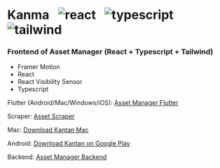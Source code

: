# Kanma &nbsp; ![react](https://user-images.githubusercontent.com/25686023/166972818-66467389-740d-4ef1-9993-f014020e39e6.png) &nbsp; ![typescript](https://user-images.githubusercontent.com/25686023/166972822-58740075-77e9-408f-8b2d-f740872ec3f4.png) &nbsp; ![tailwind](https://user-images.githubusercontent.com/25686023/166972820-8cb317e6-1985-4dbf-8bf9-dad2053d3322.png) 

### Frontend of Asset Manager (React + Typescript + Tailwind)

<ul>
    <li> Framer Motion
    <li> React
    <li> React Visibility Sensor
    <li> Typescript
</ul>

Flutter (Android/Mac/Windows/iOS): [Asset Manager Flutter](https://github.com/MrNtlu/Asset-Manager-Flutter)

Scraper: [Asset Scraper](https://github.com/MrNtlu/Asset-Scraper)

Mac: [Download Kantan Mac](https://github.com/MrNtlu/Asset-Manager-Flutter/raw/master/installers/dmg_creator/kantan.dmg)

Android: [Download Kantan on Google Play](https://play.google.com/store/apps/details?id=com.mrntlu.kantan)

Backend: [Asset Manager Backend](https://github.com/MrNtlu/Asset-Manager)